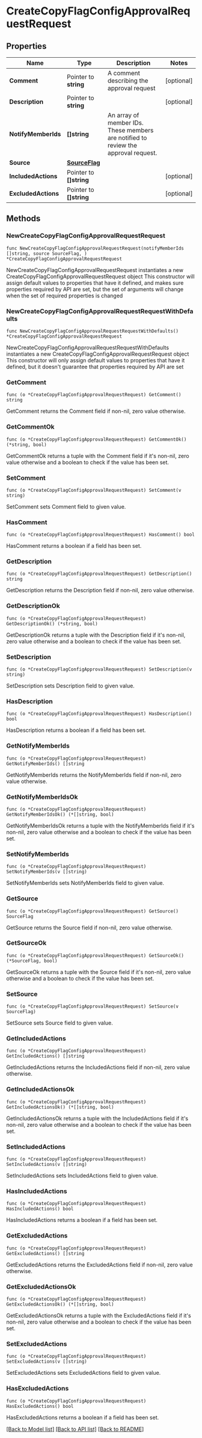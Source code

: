 # CreateCopyFlagConfigApprovalRequestRequest

## Properties

Name | Type | Description | Notes
------------ | ------------- | ------------- | -------------
**Comment** | Pointer to **string** | A comment describing the approval request | [optional] 
**Description** | Pointer to **string** |  | [optional] 
**NotifyMemberIds** | **[]string** | An array of member IDs. These members are notified to review the approval request. | 
**Source** | [**SourceFlag**](SourceFlag.md) |  | 
**IncludedActions** | Pointer to **[]string** |  | [optional] 
**ExcludedActions** | Pointer to **[]string** |  | [optional] 

## Methods

### NewCreateCopyFlagConfigApprovalRequestRequest

`func NewCreateCopyFlagConfigApprovalRequestRequest(notifyMemberIds []string, source SourceFlag, ) *CreateCopyFlagConfigApprovalRequestRequest`

NewCreateCopyFlagConfigApprovalRequestRequest instantiates a new CreateCopyFlagConfigApprovalRequestRequest object
This constructor will assign default values to properties that have it defined,
and makes sure properties required by API are set, but the set of arguments
will change when the set of required properties is changed

### NewCreateCopyFlagConfigApprovalRequestRequestWithDefaults

`func NewCreateCopyFlagConfigApprovalRequestRequestWithDefaults() *CreateCopyFlagConfigApprovalRequestRequest`

NewCreateCopyFlagConfigApprovalRequestRequestWithDefaults instantiates a new CreateCopyFlagConfigApprovalRequestRequest object
This constructor will only assign default values to properties that have it defined,
but it doesn't guarantee that properties required by API are set

### GetComment

`func (o *CreateCopyFlagConfigApprovalRequestRequest) GetComment() string`

GetComment returns the Comment field if non-nil, zero value otherwise.

### GetCommentOk

`func (o *CreateCopyFlagConfigApprovalRequestRequest) GetCommentOk() (*string, bool)`

GetCommentOk returns a tuple with the Comment field if it's non-nil, zero value otherwise
and a boolean to check if the value has been set.

### SetComment

`func (o *CreateCopyFlagConfigApprovalRequestRequest) SetComment(v string)`

SetComment sets Comment field to given value.

### HasComment

`func (o *CreateCopyFlagConfigApprovalRequestRequest) HasComment() bool`

HasComment returns a boolean if a field has been set.

### GetDescription

`func (o *CreateCopyFlagConfigApprovalRequestRequest) GetDescription() string`

GetDescription returns the Description field if non-nil, zero value otherwise.

### GetDescriptionOk

`func (o *CreateCopyFlagConfigApprovalRequestRequest) GetDescriptionOk() (*string, bool)`

GetDescriptionOk returns a tuple with the Description field if it's non-nil, zero value otherwise
and a boolean to check if the value has been set.

### SetDescription

`func (o *CreateCopyFlagConfigApprovalRequestRequest) SetDescription(v string)`

SetDescription sets Description field to given value.

### HasDescription

`func (o *CreateCopyFlagConfigApprovalRequestRequest) HasDescription() bool`

HasDescription returns a boolean if a field has been set.

### GetNotifyMemberIds

`func (o *CreateCopyFlagConfigApprovalRequestRequest) GetNotifyMemberIds() []string`

GetNotifyMemberIds returns the NotifyMemberIds field if non-nil, zero value otherwise.

### GetNotifyMemberIdsOk

`func (o *CreateCopyFlagConfigApprovalRequestRequest) GetNotifyMemberIdsOk() (*[]string, bool)`

GetNotifyMemberIdsOk returns a tuple with the NotifyMemberIds field if it's non-nil, zero value otherwise
and a boolean to check if the value has been set.

### SetNotifyMemberIds

`func (o *CreateCopyFlagConfigApprovalRequestRequest) SetNotifyMemberIds(v []string)`

SetNotifyMemberIds sets NotifyMemberIds field to given value.


### GetSource

`func (o *CreateCopyFlagConfigApprovalRequestRequest) GetSource() SourceFlag`

GetSource returns the Source field if non-nil, zero value otherwise.

### GetSourceOk

`func (o *CreateCopyFlagConfigApprovalRequestRequest) GetSourceOk() (*SourceFlag, bool)`

GetSourceOk returns a tuple with the Source field if it's non-nil, zero value otherwise
and a boolean to check if the value has been set.

### SetSource

`func (o *CreateCopyFlagConfigApprovalRequestRequest) SetSource(v SourceFlag)`

SetSource sets Source field to given value.


### GetIncludedActions

`func (o *CreateCopyFlagConfigApprovalRequestRequest) GetIncludedActions() []string`

GetIncludedActions returns the IncludedActions field if non-nil, zero value otherwise.

### GetIncludedActionsOk

`func (o *CreateCopyFlagConfigApprovalRequestRequest) GetIncludedActionsOk() (*[]string, bool)`

GetIncludedActionsOk returns a tuple with the IncludedActions field if it's non-nil, zero value otherwise
and a boolean to check if the value has been set.

### SetIncludedActions

`func (o *CreateCopyFlagConfigApprovalRequestRequest) SetIncludedActions(v []string)`

SetIncludedActions sets IncludedActions field to given value.

### HasIncludedActions

`func (o *CreateCopyFlagConfigApprovalRequestRequest) HasIncludedActions() bool`

HasIncludedActions returns a boolean if a field has been set.

### GetExcludedActions

`func (o *CreateCopyFlagConfigApprovalRequestRequest) GetExcludedActions() []string`

GetExcludedActions returns the ExcludedActions field if non-nil, zero value otherwise.

### GetExcludedActionsOk

`func (o *CreateCopyFlagConfigApprovalRequestRequest) GetExcludedActionsOk() (*[]string, bool)`

GetExcludedActionsOk returns a tuple with the ExcludedActions field if it's non-nil, zero value otherwise
and a boolean to check if the value has been set.

### SetExcludedActions

`func (o *CreateCopyFlagConfigApprovalRequestRequest) SetExcludedActions(v []string)`

SetExcludedActions sets ExcludedActions field to given value.

### HasExcludedActions

`func (o *CreateCopyFlagConfigApprovalRequestRequest) HasExcludedActions() bool`

HasExcludedActions returns a boolean if a field has been set.


[[Back to Model list]](../README.md#documentation-for-models) [[Back to API list]](../README.md#documentation-for-api-endpoints) [[Back to README]](../README.md)


